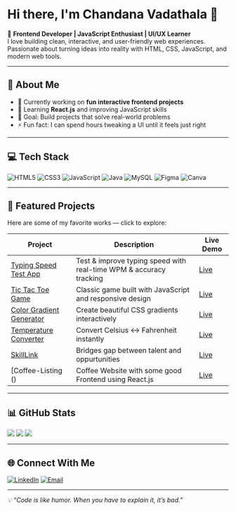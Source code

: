 # Hi there, I'm Chandana Vadathala 👋  

🌟 **Frontend Developer | JavaScript Enthusiast | UI/UX Learner**  
I love building clean, interactive, and user-friendly web experiences.  
Passionate about turning ideas into reality with HTML, CSS, JavaScript, and modern web tools.  

---

## 🚀 About Me
- 🔭 Currently working on **fun interactive frontend projects**
- 🌱 Learning **React.js** and improving JavaScript skills
- 🎯 Goal: Build projects that solve real-world problems
- ⚡ Fun fact: I can spend hours tweaking a UI until it feels just right

---

## 💻 Tech Stack
![HTML5](https://img.shields.io/badge/html5-%23E34F26.svg?style=for-the-badge&logo=html5&logoColor=white)
![CSS3](https://img.shields.io/badge/css3-%231572B6.svg?style=for-the-badge&logo=css3&logoColor=white)
![JavaScript](https://img.shields.io/badge/javascript-%23323330.svg?style=for-the-badge&logo=javascript&logoColor=%23F7DF1E)
![Java](https://img.shields.io/badge/java-%23ED8B00.svg?style=for-the-badge&logo=openjdk&logoColor=white)
![MySQL](https://img.shields.io/badge/mysql-4479A1.svg?style=for-the-badge&logo=mysql&logoColor=white)
![Figma](https://img.shields.io/badge/figma-%23F24E1E.svg?style=for-the-badge&logo=figma&logoColor=white)
![Canva](https://img.shields.io/badge/Canva-%2300C4CC.svg?style=for-the-badge&logo=Canva&logoColor=white)

---

## 📌 Featured Projects
Here are some of my favorite works — click to explore:

| Project | Description | Live Demo |
|---------|-------------|-----------|
| [Typing Speed Test App](https://github.com/chandanavadathala/typing-speed-test-app) | Test & improve typing speed with real-time WPM & accuracy tracking | [Live](https://chandanavadathala.github.io/typing-speed-test-app/) |
| [Tic Tac Toe Game](https://github.com/chandanavadathala/tic-tac-toe-game-js) | Classic game built with JavaScript and responsive design | [Live](https://chandanavadathala.github.io/tic-tac-toe-game-js/) |
| [Color Gradient Generator](https://github.com/chandanavadathala/color-gradient-generator-tool) | Create beautiful CSS gradients interactively | [Live](https://chandanavadathala.github.io/color-gradient-generator-tool/) |
| [Temperature Converter](https://github.com/chandanavadathala/temperature-unit-converter) | Convert Celsius ↔ Fahrenheit instantly | [Live](https://chandanavadathala.github.io/temperature-unit-converter/) |
| [SkillLink]( ) | Bridges gap between talent and oppurtunities | [Live]() |
| [Coffee-Listing () | Coffee Website with some good Frontend using React.js | [Live](https://coffee-listing-sable.vercel.app/) |

---

## 📊 GitHub Stats
![](https://github-readme-stats.vercel.app/api?username=chandanavadathala&theme=dark&hide_border=false&include_all_commits=false&count_private=false)
![](https://github-readme-streak-stats.herokuapp.com/?user=chandanavadathala&theme=dark&hide_border=false)
![](https://github-readme-stats.vercel.app/api/top-langs/?username=chandanavadathala&theme=dark&hide_border=false&layout=compact)

---

## 🌐 Connect With Me
[![LinkedIn](https://img.shields.io/badge/LinkedIn-%230077B5.svg?logo=linkedin&logoColor=white)](https://www.linkedin.com/in/chandana-vadathala-b7298a294)
[![Email](https://img.shields.io/badge/Email-D14836?logo=gmail&logoColor=white)](mailto:chandanavadathala@gmail.com)

---

_💡 “Code is like humor. When you have to explain it, it’s bad.”_

